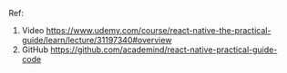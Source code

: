 Ref:

1. Video https://www.udemy.com/course/react-native-the-practical-guide/learn/lecture/31197340#overview
2. GitHub https://github.com/academind/react-native-practical-guide-code
